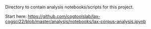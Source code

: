 Directory to contain analysis notebooks/scripts for this project.

Start here: https://github.com/cogtoolslab/lax-cogsci22/blob/master/analysis/notebooks/lax-corpus-analysis.ipynb

